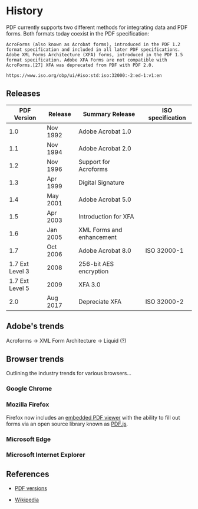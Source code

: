 # History

PDF currently supports two different methods for integrating data and PDF forms. Both formats today coexist in the PDF specification:

    AcroForms (also known as Acrobat forms), introduced in the PDF 1.2 format specification and included in all later PDF specifications.
    Adobe XML Forms Architecture (XFA) forms, introduced in the PDF 1.5 format specification. Adobe XFA Forms are not compatible with AcroForms.[27] XFA was deprecated from PDF with PDF 2.0.

    https://www.iso.org/obp/ui/#iso:std:iso:32000:-2:ed-1:v1:en

## Releases

| PDF Version     | Release  | Summary Release           | ISO specification |
| --------------- | -------- | ------------------------- | ----------------- |
| 1.0             | Nov 1992 | Adobe Acrobat 1.0         |                   |
| 1.1             | Nov 1994 | Adobe Acrobat 2.0         |                   |
| 1.2             | Nov 1996 | Support for Acroforms     |                   |
| 1.3             | Apr 1999 | Digital Signature         |                   |
| 1.4             | May 2001 | Adobe Acrobat 5.0         |                   |
| 1.5             | Apr 2003 | Introduction for XFA      |                   |
| 1.6             | Jan 2005 | XML Forms and enhancement |                   |
| 1.7             | Oct 2006 | Adobe Acrobat 8.0         | ISO 32000-1       |
| 1.7 Ext Level 3 | 2008     | 256-bit AES encryption    |                   |
| 1.7 Ext Level 5 | 2009     | XFA 3.0                   |                   |
| 2.0             | Aug 2017 | Depreciate XFA            | ISO 32000-2       |

## Adobe's trends

Acroforms -> XML Form Architecture -> Liquid (?)

## Browser trends

Outlining the industry trends for various browsers...

### Google Chrome

### Mozilla Firefox

Firefox now includes an [embedded PDF viewer](https://support.mozilla.org/en-US/kb/view-pdf-files-firefox-or-choose-another-viewer) with the ability to fill out forms via an open source library known as [PDF.js](https://mozilla.github.io/pdf.js/).

### Microsoft Edge

### Microsoft Internet Explorer

## References

- [PDF versions](https://www.prepressure.com/pdf/basics/version)

- [Wikipedia](https://en.wikipedia.org/wiki/PDF)
